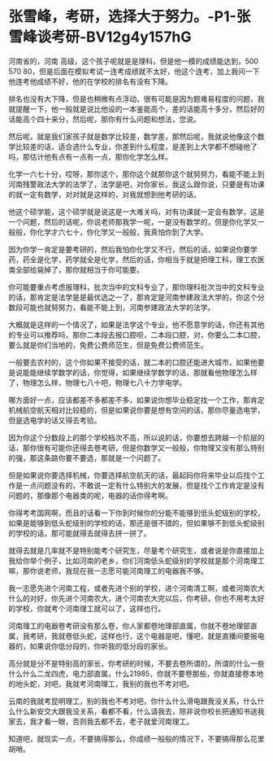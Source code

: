 # 张雪峰，考研，选择大于努力。-P1-张雪峰谈考研-BV12g4y157hG

河南省的，河南 高级，这个孩子呢就是是理科，但是他一模的成绩能达到，500 570 80，但是后面在模拟考试一连考成绩就不太好，他这个连考，加上我问一下他连考他成绩不好，他的在学校的排名有没有下降。

排名也没有大下降，但是也稍微有点浮动，很有可能是因为题难易程度的问题，我就提醒一下，他一般就是说比他设的一本鉴能高个，差的话能高十多分，然后好的话能高个四十来分，然后呢，那你有什么问题和想法，您说。

然后呢，就是我们家孩子就是数学比较差，数学差，那然后呢，我就说他像这个数学比较差的话，适合选什么专业，你差到什么程度，是差到上大学都不想碰他了吗，那估计他有点有一点有一点，那你化学怎么样。

化学一六七十分，哎呀，那你这个，那你这个就那你这个就努努力，看能不能上到河南残警政法大学的法学了，法学是吧，对你家长，我这么跟你说，只要是有功课的就一定有数学，对对就是这样的，对我就想到他考研的话。

他这个硕学能，这个硕学就是说这是一大难关吗，对有功课就一定会有数学，这是一个问题，然后的话呢，你说老师那我学一呢，一是没有数学的，但是你化学又一般般，你化学才六七十，你化学又一般般，我真怕你到了大学。

因为你学一肯定是要考研的，然后我怕你化学又不行，然后的话，如果说你要学药，药全是化学，药学就全是化学，然后的话，你相当于就是把理工科，理工农医类全部给毙掉了，那你就相当于你可能要。

你可能要重点考虑报理科，批次当中的文科专业了，那你理科批次当中的文科专业的话，那肯定是法学是是最优选之一了，那肯定是河南参建政法大学的，你这个分数段可能也就努努力，看能不能上到，河南参建政法大学的法学。

大概就是这样的一个情况了，如果是法学这个专业，他不愿意学的话，你还有其他的专业可以推荐吗，那你二本段去报口腔呗，二本段口腔，对，你要么二本口腔，要么就是你们当地的，免费公费师范生，但是免费公费师范生。

一般要去农村的，这个你如果不接受的话，就二本的口腔还能进大城市，如果他要是说能能继续学数学的话，你觉得，如果继续学数学的话，那就看他物理怎么样了，物理怎么样，物理七八十吧，物理七八十力学电学。

哪方面好一点，应该都差不多都差不多，如果说你想毕业稳定找一个工作，那肯定机械航空航天相对比较稳的，但是如果说你要是想有空间的话，那你尽量选电学，但是选电学的话又得去考验。

因为你这个分数段上的那个学校档次不高，所以说的话，你要想去跨越一个阶层的话，那你很有可能你还得去卷考研，但是你数学又一般般，你物理又没有那么特别的强，那这条路你要不要选，那就是一个问题了。

但是如果说你要选择机械，你要选择航空航天的话，最起码你将来毕业以后找个工作是一点问题没有的，不敢说一定有什么特别大的发展，但是找个工作肯定是没有问题的，那像那个电器类的呢，电器的话你得考啊。

你得考考国网啊，而且的话看一下你到时候你的分能不能够到低头蛇级别的学校，如果是能够到低头蛇级别的学校的话，那还是很不错的，但如果够不到低头蛇级别的学校的话，那可能就得去就得去拼一拼了。

就得去就是几率就不是特别能考个研究生，尽量考个研究生，或者说是你直接加上我给你举个例子，比如河南的老乡，你们河南低头蛇级别的学校就是那个河南理工嘛，那你说老师，我现在我一志愿可能河南理工的电器我不够。

我一志愿先进个河南工程，或者先进个别的学校，进个河南清工啊，或者河南农大什么的对好，你先进个河南农大，进个河南农大完以后，你考研，你也不用考太好的学校，你就考个河南理工就可以了，这样也行。

河南理工的电器卷考研没有那么卷，你人家都卷地理部直属，你就不卷地理部直属，我考研，我就卷低头蛇，这样也行，这个电器是吧，懂吧，就是直播间要报电器的，如果说你低分段的，你听我的低分段的家长。

高分就是分不是特别高的家长，你考研的时候，不要去卷所谓的，所谓的什么一些什么什么二龙四虎，电力部直属，什么21985，你就不要卷那些，你就直接卷本地的地头蛇，对吧，我就考河南理工，我别的我也不考对吧。

云南的我就考昆明理工，别的我也不考对吧，你什么什么滑电跟我没关系，什么什么什么新安交大跟我没关系，看都不看，什么请我去，除非说你校长把通知书送我家去，我才看一眼，否则我去都不去，老子就爱河南理工。

知道吧，就现实一点，不要搞得那么，你成绩一般般的情况下，不要搞得那么花里胡哨。